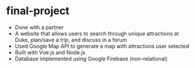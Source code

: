# final-project
- Done with a partner
- A website that allows users to search through unique attractions at Duke, plan/save a trip, and discuss in a forum 
- Used Google Map API to generate a map with attractions user selected
- Built with Vue.js and Node.js 
- Database implemented using Google Firebase (non-relational)
 
